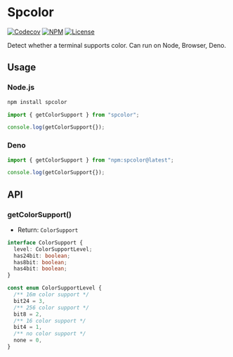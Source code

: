 # Spcolor

[![Codecov](https://img.shields.io/codecov/c/github/idanran/spcolor)](https://codecov.io/gh/idanran/spcolor)
[![NPM](https://img.shields.io/npm/v/spcolor)](https://www.npmjs.com/package/spcolor)
[![License](https://img.shields.io/github/license/idanran/spcolor)](https://github.com/idanran/spcolor/blob/main/LICENSE)

Detect whether a terminal supports color. Can run on Node, Browser, Deno.

## Usage

### Node.js

```sh
npm install spcolor
```

```ts
import { getColorSupport } from "spcolor";

console.log(getColorSupport{});
```

### Deno

```ts
import { getColorSupport } from "npm:spcolor@latest";

console.log(getColorSupport{});
```

## API

### getColorSupport()

- Return: `ColorSupport`

```ts
interface ColorSupport {
  level: ColorSupportLevel;
  has24bit: boolean;
  has8bit: boolean;
  has4bit: boolean;
}

const enum ColorSupportLevel {
  /** 16m color support */
  bit24 = 3,
  /** 256 color support */
  bit8 = 2,
  /** 16 color support */
  bit4 = 1,
  /** no color support */
  none = 0,
}
```

